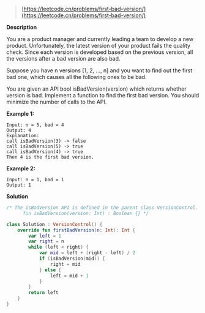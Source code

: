 > [https://leetcode.cn/problems/first-bad-version/](https://leetcode.cn/problems/first-bad-version/)

**Description**

You are a product manager and currently leading a team to develop a new product. Unfortunately, the latest version of your product fails the quality check. Since each version is developed based on the previous version, all the versions after a bad version are also bad.

Suppose you have n versions [1, 2, ..., n] and you want to find out the first bad one, which causes all the following ones to be bad.

You are given an API bool isBadVersion(version) which returns whether version is bad. Implement a function to find the first bad version. You should minimize the number of calls to the API.

**Example 1:**
```text
Input: n = 5, bad = 4
Output: 4
Explanation:
call isBadVersion(3) -> false
call isBadVersion(5) -> true
call isBadVersion(4) -> true
Then 4 is the first bad version.
```
**Example 2:**
```text
Input: n = 1, bad = 1
Output: 1
```

**Solution**
```kotlin
/* The isBadVersion API is defined in the parent class VersionControl.
      fun isBadVersion(version: Int) : Boolean {} */

class Solution : VersionControl() {
    override fun firstBadVersion(n: Int): Int {
        var left = 1
        var right = n
        while (left < right) {
            var mid = left + (right - left) / 2
            if (isBadVersion(mid)) {
                right = mid
            } else {
                left = mid + 1
            }
        }
        return left
    }
}
```